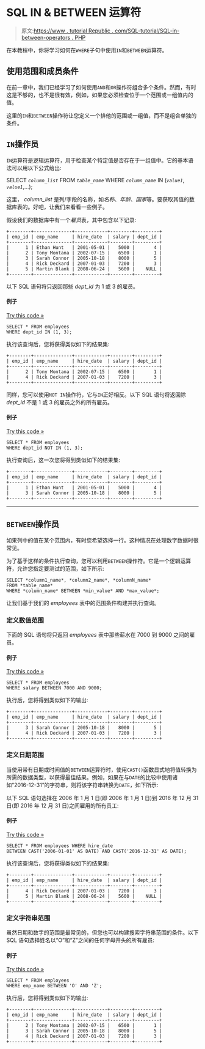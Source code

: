 # SQL IN & BETWEEN 运算符

> 原文:[https://www . tutorial Republic . com/SQL-tutorial/SQL-in-between-operators . PHP](https://www.tutorialrepublic.com/sql-tutorial/sql-in-between-operators.php)

在本教程中，你将学习如何在`WHERE`子句中使用`IN`和`BETWEEN`运算符。

## 使用范围和成员条件

在前一章中，我们已经学习了如何使用`AND`和`OR`操作符组合多个条件。然而，有时这是不够的，也不是很有效，例如，如果您必须检查位于一个范围或一组值内的值。

这里的`IN`和`BETWEEN`操作符让您定义一个排他的范围或一组值，而不是组合单独的条件。

## `IN`操作员

`IN`运算符是逻辑运算符，用于检查某个特定值是否存在于一组值中。它的基本语法可以用以下公式给出:

SELECT *`column_list`* FROM *`table_name`*
WHERE *`column_name`* IN (*`value1`*, *`value1`*,...);

这里， *column_list* 是列/字段的名称，如*名称*、*年龄*、*国家*等。要获取其值的数据库表的。好吧，让我们来看看一些例子。

假设我们的数据库中有一个*雇员*表，其中包含以下记录:

```
+--------+--------------+------------+--------+---------+
| emp_id | emp_name     | hire_date  | salary | dept_id |
+--------+--------------+------------+--------+---------+
|      1 | Ethan Hunt   | 2001-05-01 |   5000 |       4 |
|      2 | Tony Montana | 2002-07-15 |   6500 |       1 |
|      3 | Sarah Connor | 2005-10-18 |   8000 |       5 |
|      4 | Rick Deckard | 2007-01-03 |   7200 |       3 |
|      5 | Martin Blank | 2008-06-24 |   5600 |    NULL |
+--------+--------------+------------+--------+---------+

```

以下 SQL 语句将只返回那些 *dept_id* 为 1 或 3 的雇员。

#### 例子

[Try this code »](../codelab.php?topic=sql&file=in-operator "Try this code using online Editor")

```
SELECT * FROM employees
WHERE dept_id IN (1, 3);
```

执行该查询后，您将获得类似如下的结果集:

```
+--------+--------------+------------+--------+---------+
| emp_id | emp_name     | hire_date  | salary | dept_id |
+--------+--------------+------------+--------+---------+
|      2 | Tony Montana | 2002-07-15 |   6500 |       1 |
|      4 | Rick Deckard | 2007-01-03 |   7200 |       3 |
+--------+--------------+------------+--------+---------+

```

同样，您可以使用`NOT IN`操作符，它与`IN`正好相反。以下 SQL 语句将返回除 *dept_id* 不是 1 或 3 的雇员之外的所有雇员。

#### 例子

[Try this code »](../codelab.php?topic=sql&file=not-in-operator "Try this code using online Editor")

```
SELECT * FROM employees
WHERE dept_id NOT IN (1, 3);
```

执行查询后，这一次您将得到类似如下的结果集:

```
+--------+--------------+------------+--------+---------+
| emp_id | emp_name     | hire_date  | salary | dept_id |
+--------+--------------+------------+--------+---------+
|      1 | Ethan Hunt   | 2001-05-01 |   5000 |       4 |
|      3 | Sarah Connor | 2005-10-18 |   8000 |       5 |
+--------+--------------+------------+--------+---------+

```

* * *

## `BETWEEN`操作员

如果列中的值在某个范围内，有时您希望选择一行。这种情况在处理数字数据时很常见。

为了基于这样的条件执行查询，您可以利用`BETWEEN`操作符。它是一个逻辑运算符，允许您指定要测试的范围，如下所示:

```
SELECT *column1_name*, *column2_name*, *columnN_name*
FROM *table_name*
WHERE *column_name* BETWEEN *min_value* AND *max_value*;
```

让我们基于我们的 *employees* 表中的范围条件构建并执行查询。

### 定义数值范围

下面的 SQL 语句将只返回 *employees* 表中那些薪水在 7000 到 9000 之间的雇员。

#### 例子

[Try this code »](../codelab.php?topic=sql&file=define-a-numeric-range-with-between-operator "Try this code using online Editor")

```
SELECT * FROM employees 
WHERE salary BETWEEN 7000 AND 9000;
```

执行后，您将得到类似如下的输出:

```
+--------+--------------+------------+--------+---------+
| emp_id | emp_name     | hire_date  | salary | dept_id |
+--------+--------------+------------+--------+---------+
|      3 | Sarah Connor | 2005-10-18 |   8000 |       5 |
|      4 | Rick Deckard | 2007-01-03 |   7200 |       3 |
+--------+--------------+------------+--------+---------+

```

### 定义日期范围

当使用带有日期或时间值的`BETWEEN`运算符时，使用`CAST()`函数显式地将值转换为所需的数据类型，以获得最佳结果。例如，如果在与`DATE`的比较中使用诸如“2016-12-31”的字符串，则将该字符串转换为`DATE`，如下所示:

以下 SQL 语句选择在 2006 年 1 月 1 日(即 2006 年 1 月 1 日)到 2016 年 12 月 31 日(即 2016 年 12 月 31 日)之间雇用的所有员工:

#### 例子

[Try this code »](../codelab.php?topic=sql&file=define-a-date-range-with-between-operator "Try this code using online Editor")

```
SELECT * FROM employees WHERE hire_date
BETWEEN CAST('2006-01-01' AS DATE) AND CAST('2016-12-31' AS DATE);
```

执行该查询后，您将获得类似如下的结果集:

```
+--------+--------------+------------+--------+---------+
| emp_id | emp_name     | hire_date  | salary | dept_id |
+--------+--------------+------------+--------+---------+
|      4 | Rick Deckard | 2007-01-03 |   7200 |       3 |
|      5 | Martin Blank | 2008-06-24 |   5600 |    NULL |
+--------+--------------+------------+--------+---------+

```

### 定义字符串范围

虽然日期和数字的范围是最常见的，但您也可以构建搜索字符串范围的条件。以下 SQL 语句选择姓名以“O”和“Z”之间的任何字母开头的所有雇员:

#### 例子

[Try this code »](../codelab.php?topic=sql&file=define-a-string-range-with-between-operator "Try this code using online Editor")

```
SELECT * FROM employees
WHERE emp_name BETWEEN 'O' AND 'Z';
```

执行后，您将得到类似如下的输出:

```
+--------+--------------+------------+--------+---------+
| emp_id | emp_name     | hire_date  | salary | dept_id |
+--------+--------------+------------+--------+---------+
|      2 | Tony Montana | 2002-07-15 |   6500 |       1 |
|      3 | Sarah Connor | 2005-10-18 |   8000 |       5 |
|      4 | Rick Deckard | 2007-01-03 |   7200 |       3 |
+--------+--------------+------------+--------+---------+

```
